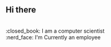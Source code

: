 ## Hi there
<br>
:closed_book: I am a computer scientist
<br>
:nerd_face: I'm Currently an employee
